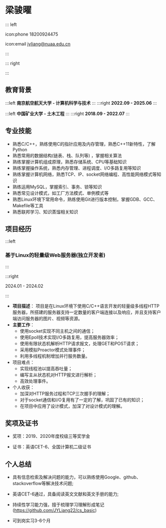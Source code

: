 # 梁骏曜

::: left

icon:phone 18200924475

icon:email jyliang@nuaa.edu.cn

:::

::: right

:::

## 教育背景

:::left
**南京航空航天大学 - 计算机科学与技术**
:::
:::right
**2022.09 - 2025.06**
:::

:::left
**中国矿业大学 - 土木工程**
:::
:::right
**2018.09 - 2022.07**
:::

## 专业技能

- 熟悉C/C++，熟练使用C的指针应用及内存管理，熟悉C++11新特性，了解Python 
- 熟悉常用的数据结构(链表、栈、队列等) ，掌握相关算法
- 熟练掌握计算机组成原理，熟悉存储系统、CPU等基础知识
- 熟练掌握操作系统，熟悉内存管理、进程调度、I/O多路复用等知识
- 熟练掌握计算机网络，熟悉TCP、IP、socket网络编程、高性能网络模式等知识
- 熟练运用MySQL，掌握索引、事务、锁等知识
- 熟悉常见设计模式，如工厂方法模式、单例模式等
- 熟悉Linux环境下常用命令，熟练使用Git进行版本控制，掌握GDB、GCC、Makefile等工具 
- 熟悉联邦学习、知识蒸馏相关知识

## 项目经历

:::left

### 基于Linux的轻量级Web服务器(独立开发者)

:::       

:::right

2024.01 - 2024.02

:::

- **项目描述**：
  项目是在Linux环境下使用C/C++语言开发的轻量级多线程HTTP服务器，所搭建的服务器支持一定数量的客户端连接以及响应，并且支持客户端访问服务器的图片、视频等资源。
- **主要工作**：
  - 使用socket实现不同主机之间的通信；
  - 使用Epoll技术实现I/O多路复用，提高服务器效率；
  - 使用有限状态机解析HTTP请求报文，处理GET和POST请求；
  - 采用模拟Proactor模式处理事件；
  - 利用多线程机制增加并行服务数量。
- 项目难点：
  - 实现线程池以提高吞吐量；
  - 编写主从状态机对HTTP报文进行解析；
  - 高效处理事件。
- 个人收获：
  - 加深对HTTP服务过程和TCP三次握手的理解；
  - 对于socket通信和I/O复用有了一定的了解，巩固了已有的知识；
  - 在项目中应用了设计模式，加深了对设计模式的理解。

## 奖项及证书

- 奖项：2019、2020年度校级三等奖学金

- 证书：英语CET-6、全国计算机二级证书

## 个人总结

- 具有信息检索及解决问题的能力，可以熟练使用Google、github、stackoverflow等解决技术问题; 

- 英语CET-6通过，具备阅读英文文献和英文手册的能力;

- 持续性学习能力强，擅于梳理学习理解形成笔记(https://github.com/JYLiang22/cs_basic)

- 可到岗实习3-6个月
